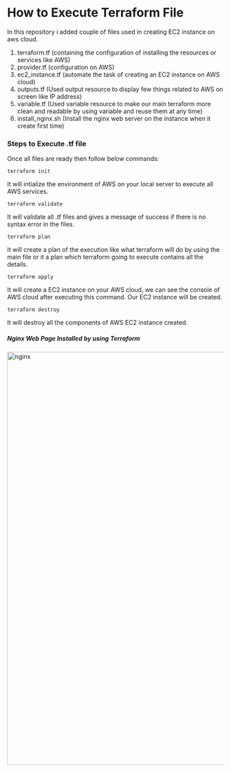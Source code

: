 # How to Execute Terraform File

In this repository i added couple of files used in creating EC2 instance on aws cloud.

1. terraform.tf (containing the configuration of installing the resources or services like AWS)
2. provider.tf (configuration on AWS)
3. ec2_instance.tf (automate the task of creating an EC2 instance on AWS cloud)
4. outputs.tf (Used output resource to display few things related to AWS on screen like IP address)
5. variable.tf (Used variable resource to make our main terraform more clean and readable by using variable and reuse them at any time)
6. install_nginx.sh (Install the nginx web server on the instance when it create first time)

### Steps to Execute .tf file

Once all files are ready then follow below commands:

```
terraform init  
``` 
It will intialize the environment of AWS on your local server to execute all AWS services.

```
terraform validate
```
It will validate all .tf files and gives a message of success if there is no syntax error in the files. 

```
terraform plan
```
It will create a plan of the execution like what terraform will do by using the main file or it a plan which terraform going to execute contains all the details.

```
terraform apply
```
It will create a EC2 instance on your AWS cloud, we can see the console of AWS cloud after executing this command. Our EC2 instance will be created.

```
terraform destroy
```
It will destroy all the components of AWS EC2 instance created. 

##### Nginx Web Page Installed by using Terraform 

<img width="958" alt="nginx" src="https://github.com/user-attachments/assets/a9db41aa-0029-4f62-bf99-c802a8b14254" />
